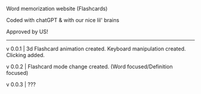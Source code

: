 Word memorization website (Flashcards)

Coded with chatGPT & with our nice lil' brains

Approved by US!

---------------------------------------------------------------------------------------------------------------

v 0.0.1 | 3d Flashcard animation created. Keyboard manipulation created. Clicking added.

v 0.0.2 | Flashcard mode change created. (Word focused/Definition focused)

v 0.0.3 | ???
